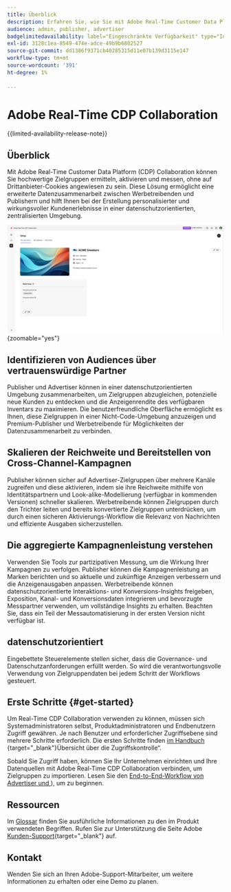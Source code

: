 ```yaml
---
title: Überblick
description: Erfahren Sie, wie Sie mit Adobe Real-Time Customer Data Platform (CDP) Collaboration hochwertige Zielgruppen ermitteln, aktivieren und messen können, ohne auf Drittanbieter-Cookies angewiesen zu sein.
audience: admin, publisher, advertiser
badgelimitedavailability: label="Eingeschränkte Verfügbarkeit" type="Informative" url="https://helpx.adobe.com/de/legal/product-descriptions/real-time-customer-data-platform-collaboration.html newtab=true"
exl-id: 3128c1ea-8549-474e-adce-49b9b6802527
source-git-commit: dd1386f9371cb40285315d11e07b139d3115e147
workflow-type: tm+mt
source-wordcount: '391'
ht-degree: 1%

---
```


# Adobe Real-Time CDP Collaboration

{{limited-availability-release-note}}

## Überblick

Mit Adobe Real-Time Customer Data Platform (CDP) Collaboration können Sie hochwertige Zielgruppen ermitteln, aktivieren und messen, ohne auf Drittanbieter-Cookies angewiesen zu sein. Diese Lösung ermöglicht eine erweiterte Datenzusammenarbeit zwischen Werbetreibenden und Publishern und hilft Ihnen bei der Erstellung personalisierter und wirkungsvoller Kundenerlebnisse in einer datenschutzorientierten, zentralisierten Umgebung.

![Real-Time CDP Collaboration-Homepage](/help/assets/overview/homepage.png){zoomable="yes"}

## Identifizieren von Audiences über vertrauenswürdige Partner

Publisher und Advertiser können in einer datenschutzorientierten Umgebung zusammenarbeiten, um Zielgruppen abzugleichen, potenzielle neue Kunden zu entdecken und die Anzeigenrendite des verfügbaren Inventars zu maximieren. Die benutzerfreundliche Oberfläche ermöglicht es Ihnen, diese Zielgruppen in einer Nicht-Code-Umgebung anzuzeigen und Premium-Publisher und Werbetreibende für Möglichkeiten der Datenzusammenarbeit zu verbinden.

## Skalieren der Reichweite und Bereitstellen von Cross-Channel-Kampagnen

Publisher können sicher auf Advertiser-Zielgruppen über mehrere Kanäle zugreifen und diese aktivieren, indem sie ihre Reichweite mithilfe von Identitätspartnern und Look-alike-Modellierung (verfügbar in kommenden Versionen) schneller skalieren. Werbetreibende können Zielgruppen durch den Trichter leiten und bereits konvertierte Zielgruppen unterdrücken, um durch einen sicheren Aktivierungs-Workflow die Relevanz von Nachrichten und effiziente Ausgaben sicherzustellen.

## Die aggregierte Kampagnenleistung verstehen

Verwenden Sie Tools zur partizipativen Messung, um die Wirkung Ihrer Kampagnen zu verfolgen. Publisher können die Kampagnenleistung an Marken berichten und so aktuelle und zukünftige Anzeigen verbessern und die Anzeigenausgaben anpassen. Werbetreibende können datenschutzorientierte Interaktions- und Konversions-Insights freigeben, Exposition, Kanal- und Konversionsdaten integrieren und bevorzugte Messpartner verwenden, um vollständige Insights zu erhalten. Beachten Sie, dass ein Teil der Messautomatisierung in der ersten Version nicht verfügbar ist.

## datenschutzorientiert

Eingebettete Steuerelemente stellen sicher, dass die Governance- und Datenschutzanforderungen erfüllt werden. So wird die verantwortungsvolle Verwendung von Zielgruppendaten bei jedem Schritt der Workflows gesteuert.

<!--

## Additional benefits

### Agnostic and interoperable

Bring in audiences from various sources such as Real-Time CDP, data warehouses (available in an upcoming release), and other partners, efficiently connecting your data collaboration application to other Adobe Experience Platform tools.

### Built-in reputation

Trusted by leading global brands, Adobe brings a strong foundation in identity, audience collaboration, and activation, offering closed-loop and marketer-friendly workflows for data collaboration.

-->

## Erste Schritte {#get-started}

Um Real-Time CDP Collaboration verwenden zu können, müssen sich Systemadministratoren selbst, Produktadministratoren und Endbenutzern Zugriff gewähren. Je nach Benutzer und erforderlicher Zugriffsebene sind mehrere Schritte erforderlich. Die ersten Schritte finden [ im Handbuch ](/help/guide/permissions/overview.md){target="_blank"}Übersicht über die Zugriffskontrolle“.

Sobald Sie Zugriff haben, können Sie Ihr Unternehmen einrichten und Ihre Datenquellen mit Adobe Real-Time CDP Collaboration verbinden, um Zielgruppen zu importieren. Lesen Sie den [End-to-End-Workflow von Advertiser und ](/help/guide/end-to-end-workflow.md)), um zu beginnen.

<!-- Utilize the collaboration tools to compare and manage audiences effectively. Leverage real-time insights to inform your marketing strategies and deliver personalized customer experiences.  -->

## Ressourcen

Im [Glossar](/help/guide/glossary.md) finden Sie ausführliche Informationen zu den im Produkt verwendeten Begriffen. Rufen Sie zur Unterstützung die Seite Adobe [Kunden-Support](https://experienceleague.adobe.com/home?lang=de&amp;support-tab=open-ticket#support){target="_blank"} auf.

## Kontakt

Wenden Sie sich an Ihren Adobe-Support-Mitarbeiter, um weitere Informationen zu erhalten oder eine Demo zu planen.
